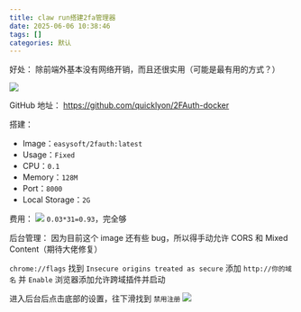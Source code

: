 ```yaml
---
title: claw run搭建2fa管理器
date: 2025-06-06 10:38:46
tags: []
categories: 默认
---
```


好处：
除前端外基本没有网络开销，而且还很实用（可能是最有用的方式？）

![](https://s.rmimg.com/optimized/2X/3/32f81fbe5df763e1753c501a1fce40c6f1f68949_2_1380x174.png)

GitHub 地址：
https://github.com/quicklyon/2FAuth-docker

搭建：

- Image：`easysoft/2fauth:latest`
- Usage：`Fixed`
- CPU：`0.1`
- Memory：`128M`
- Port：`8000`
- Local Storage：`2G`

费用：
![](https://s.rmimg.com/original/2X/3/314cb4fad6aa1887dd8e296a855707595ebba15c.png)
`0.03*31=0.93`，完全够

后台管理：
因为目前这个 image 还有些 bug，所以得手动允许 CORS 和 Mixed Content（期待大佬修复）

`chrome://flags` 找到 `Insecure origins treated as secure` 添加 `http://你的域名` 并 `Enable`
浏览器添加允许跨域插件并启动

进入后台后点击底部的设置，往下滑找到 `禁用注册`
![](https://s.rmimg.com/original/2X/d/d585263e34f51fd729874eb9807db142dd51b8f4.png)
